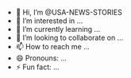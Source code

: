 - 👋 Hi, I’m @USA-NEWS-STORIES
- 👀 I’m interested in ...
- 🌱 I’m currently learning ...
- 💞️ I’m looking to collaborate on ...
- 📫 How to reach me ...
- 😄 Pronouns: ...
- ⚡ Fun fact: ...

<!---
USA-NEWS-STORIES/USA-NEWS-STORIES is a ✨ special ✨ repository because its `README.md` (this file) appears on your GitHub profile.
You can click the Preview link to take a look at your changes.
--->
